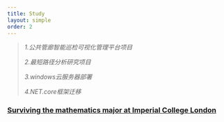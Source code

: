 ```yaml
---
title: Study
layout: simple
order: 2
---
```

>*1.公共管廊智能巡检可视化管理平台项目*
>
>*2.最短路径分析研究项目*
>
>*3.windows云服务器部署*
>
>*4.NET.core框架迁移*


### [Surviving the mathematics major at Imperial College London](/study/Imperial_mathematics/Imperial_mathematics)


  


